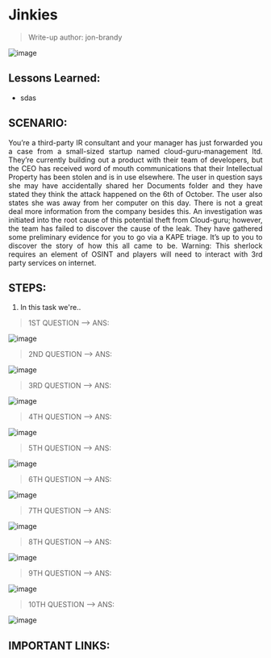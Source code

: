 # Jinkies
> Write-up author: jon-brandy

![image](https://github.com/jon-brandy/hackthebox/assets/70703371/d0b4a5ed-d325-41ec-aee1-4e7cf69c5941)


## Lessons Learned:
- sdas

## SCENARIO:
<p align="justify">You’re a third-party IR consultant and your manager has just forwarded you a case from a small-sized startup named cloud-guru-management ltd. They’re currently building out a product with their team of developers, but the CEO has received word of mouth communications that their Intellectual Property has been stolen and is in use elsewhere. The user in question says she may have accidentally shared her Documents folder and they have stated they think the attack happened on the 6th of October. The user also states she was away from her computer on this day. There is not a great deal more information from the company besides this. An investigation was initiated into the root cause of this potential theft from Cloud-guru; however, the team has failed to discover the cause of the leak. They have gathered some preliminary evidence for you to go via a KAPE triage. It’s up to you to discover the story of how this all came to be. Warning: This sherlock requires an element of OSINT and players will need to interact with 3rd party services on internet.</p>

## STEPS:
1. In this task we're..

> 1ST QUESTION --> ANS:

![image](https://github.com/jon-brandy/hackthebox/assets/70703371/c7a8e9c8-e3a7-453b-9b38-1f16ff0eb45f)


> 2ND QUESTION --> ANS:

![image](https://github.com/jon-brandy/hackthebox/assets/70703371/b06d285b-600b-47d7-9f2e-afefe4214c32)


> 3RD QUESTION --> ANS:

![image](https://github.com/jon-brandy/hackthebox/assets/70703371/17675f76-d74f-45e4-b603-bf150bd62f20)


> 4TH QUESTION --> ANS:

![image](https://github.com/jon-brandy/hackthebox/assets/70703371/28c20c3c-a405-4723-b11d-53f80bef4138)


> 5TH QUESTION --> ANS:

![image](https://github.com/jon-brandy/hackthebox/assets/70703371/dfbe6e35-7e87-41db-880f-ea1237fd4c39)


> 6TH QUESTION --> ANS:

![image](https://github.com/jon-brandy/hackthebox/assets/70703371/c763667c-c16a-41e8-be12-b354286ab3bc)


> 7TH QUESTION --> ANS:

![image](https://github.com/jon-brandy/hackthebox/assets/70703371/21255cc3-4c05-48b5-af6e-85211cc269f0)


> 8TH QUESTION --> ANS:

![image](https://github.com/jon-brandy/hackthebox/assets/70703371/0d92af57-332e-4bd3-998f-b674920ec92a)


> 9TH QUESTION --> ANS:

![image](https://github.com/jon-brandy/hackthebox/assets/70703371/2796d587-9f26-44eb-a553-42f7a57758a6)


> 10TH QUESTION --> ANS:

![image](https://github.com/jon-brandy/hackthebox/assets/70703371/09841c5e-6957-4bc4-9d13-2912490efaf2)


## IMPORTANT LINKS:

```

```
